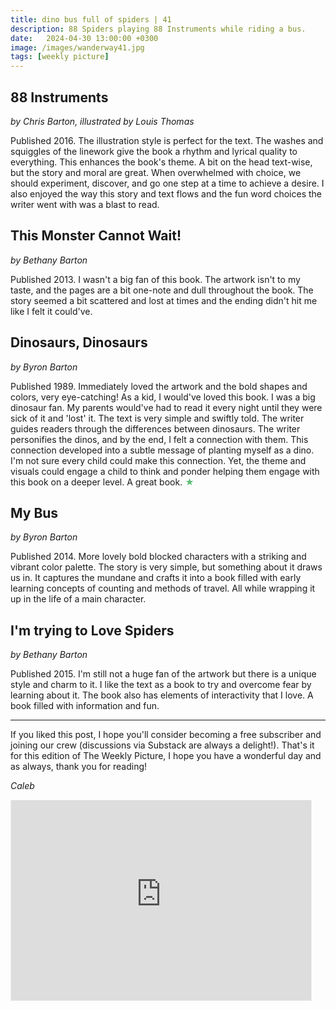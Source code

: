 ```yaml
---
title: dino bus full of spiders | 41
description: 88 Spiders playing 88 Instruments while riding a bus.
date:   2024-04-30 13:00:00 +0300
image: /images/wanderway41.jpg
tags: [weekly picture]
---
```


## 88 Instruments

*by Chris Barton, illustrated by Louis Thomas*

Published 2016. The illustration style is perfect for the text. The washes and squiggles of the linework give the book a rhythm and lyrical quality to everything. This enhances the book's theme. A bit on the head text-wise, but the story and moral are great. When overwhelmed with choice, we should experiment, discover, and go one step at a time to achieve a desire. I also enjoyed the way this story and text flows and the fun word choices the writer went with was a blast to read. 

## This Monster Cannot Wait!

*by Bethany Barton*

Published 2013. I wasn't a big fan of this book. The artwork isn't to my taste, and the pages are a bit one-note and dull throughout the book. The story seemed a bit scattered and lost at times and the ending didn't hit me like I felt it could've. 

## Dinosaurs, Dinosaurs

*by Byron Barton*

Published 1989. Immediately loved the artwork and the bold shapes and colors, very eye-catching! As a kid, I would've loved this book. I was a big dinosaur fan. My parents would've had to read it every night until they were sick of it and 'lost' it. The text is very simple and swiftly told. The writer guides readers through the differences between dinosaurs. The writer personifies the dinos, and by the end, I felt a connection with them. This connection developed into a subtle message of planting myself as a dino. I'm not sure every child could make this connection. Yet, the theme and visuals could engage a child to think and ponder helping them engage with this book on a deeper level. A great book. <h style="color:#5ABB71;">★</h>

## My Bus

*by Byron Barton*

Published 2014. More lovely bold blocked characters with a striking and vibrant color palette. The story is very simple, but something about it draws us in. It captures the mundane and crafts it into a book filled with early learning concepts of counting and methods of travel. All while wrapping it up in the life of a main character. 

## I'm trying to Love Spiders

*by Bethany Barton*

Published 2015. I'm still not a huge fan of the artwork but there is a unique style and charm to it. I like the text as a book to try and overcome fear by learning about it. The book also has elements of interactivity that I love. A book filled with information and fun. 

***

If you liked this post, I hope you'll consider becoming a free subscriber and joining our crew (discussions via Substack are always a delight!). That's it for this edition of The Weekly Picture, I hope you have a wonderful day and as always, thank you for reading!

*Caleb*
    
<iframe src="https://thewanderway.substack.com/embed" width="480" height="320" style="border:1px solid #EEE; background:white;" frameborder="0" scrolling="no"></iframe>

